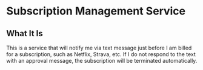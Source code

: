# Subscription Management Service

## What It Is

This is a service that will notify me via text message just before I am billed for a subscription, such as Netflix, Strava, etc. If I do not respond to the text with an approval message, the subscription will be terminated automatically.